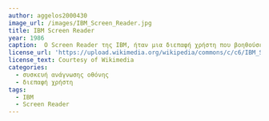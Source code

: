```yaml
---
author: aggelos2000430
image_url: /images/IBM_Screen_Reader.jpg
title: IBM Screen Reader
year: 1986
caption:  Ο Screen Reader της IBM, ήταν μια διεπαφή χρήστη που βοηθούσε ανθρώπους με περιορισμένη όραση να επικοινωνούν με τον ηλεκτρονικό υπολογιστή και αρχικά ήταν διαθέσιμο μόνο σε λειτουργικό σύστημα βασισμένο σε κείμενο, ενώ σε επόμενη έκδοση έγινε συμβατό και με λεςιτουργικό σύστημα με γραφικά
license_url: 'https://upload.wikimedia.org/wikipedia/commons/c/c6/IBM_Screen_Reader_Pad_complete_key_pad.jpg' 
license_text: Courtesy of Wikimedia 
categories:
  - συσκευή ανάγνωσης οθόνης
  - διεπαφή χρήστη
tags:
  - IBM
  - Screen Reader
---
```

